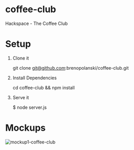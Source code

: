 # coffee-club
Hackspace - The Coffee Club

# Setup

1. Clone it

	git clone git@github.com:brenopolanski/coffee-club.git
	
2. Install Dependencies
	
	cd coffee-club && npm install

3. Serve it

	$ node server.js

# Mockups

![mockup1-coffee-club](https://cloud.githubusercontent.com/assets/1894191/11093796/fb6886d6-886a-11e5-861d-6bfd32a8bdd4.png)
